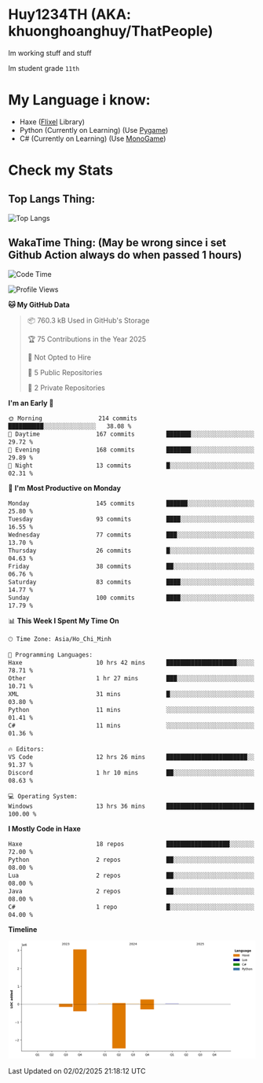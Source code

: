 # Huy1234TH (AKA: khuonghoanghuy/ThatPeople)
Im working stuff and stuff

Im student grade `11th`

# My Language i know:
- Haxe ([Flixel](http://haxeflixel.com/) Library)
- Python (Currently on Learning) (Use [Pygame](https://www.pygame.org/news))
- C# (Currently on Learning) (Use [MonoGame](https://monogame.net/))

# Check my Stats
## Top Langs Thing:
![Top Langs](https://github-readme-stats.vercel.app/api/top-langs/?username=khuonghoanghuy&hide_progress=false)

## WakaTime Thing: (May be wrong since i set Github Action always do when passed 1 hours)
<!--START_SECTION:waka-->
![Code Time](http://img.shields.io/badge/Code%20Time-13%20hrs%2036%20mins-blue)

![Profile Views](http://img.shields.io/badge/Profile%20Views-248-blue)

**🐱 My GitHub Data** 

> 📦 760.3 kB Used in GitHub's Storage 
 > 
> 🏆 75 Contributions in the Year 2025
 > 
> 🚫 Not Opted to Hire
 > 
> 📜 5 Public Repositories 
 > 
> 🔑 2 Private Repositories 
 > 
**I'm an Early 🐤** 

```text
🌞 Morning                214 commits         ██████████░░░░░░░░░░░░░░░   38.08 % 
🌆 Daytime                167 commits         ███████░░░░░░░░░░░░░░░░░░   29.72 % 
🌃 Evening                168 commits         ███████░░░░░░░░░░░░░░░░░░   29.89 % 
🌙 Night                  13 commits          █░░░░░░░░░░░░░░░░░░░░░░░░   02.31 % 
```
📅 **I'm Most Productive on Monday** 

```text
Monday                   145 commits         ██████░░░░░░░░░░░░░░░░░░░   25.80 % 
Tuesday                  93 commits          ████░░░░░░░░░░░░░░░░░░░░░   16.55 % 
Wednesday                77 commits          ███░░░░░░░░░░░░░░░░░░░░░░   13.70 % 
Thursday                 26 commits          █░░░░░░░░░░░░░░░░░░░░░░░░   04.63 % 
Friday                   38 commits          ██░░░░░░░░░░░░░░░░░░░░░░░   06.76 % 
Saturday                 83 commits          ████░░░░░░░░░░░░░░░░░░░░░   14.77 % 
Sunday                   100 commits         ████░░░░░░░░░░░░░░░░░░░░░   17.79 % 
```


📊 **This Week I Spent My Time On** 

```text
🕑︎ Time Zone: Asia/Ho_Chi_Minh

💬 Programming Languages: 
Haxe                     10 hrs 42 mins      ████████████████████░░░░░   78.71 % 
Other                    1 hr 27 mins        ███░░░░░░░░░░░░░░░░░░░░░░   10.71 % 
XML                      31 mins             █░░░░░░░░░░░░░░░░░░░░░░░░   03.80 % 
Python                   11 mins             ░░░░░░░░░░░░░░░░░░░░░░░░░   01.41 % 
C#                       11 mins             ░░░░░░░░░░░░░░░░░░░░░░░░░   01.36 % 

🔥 Editors: 
VS Code                  12 hrs 26 mins      ███████████████████████░░   91.37 % 
Discord                  1 hr 10 mins        ██░░░░░░░░░░░░░░░░░░░░░░░   08.63 % 

💻 Operating System: 
Windows                  13 hrs 36 mins      █████████████████████████   100.00 % 
```

**I Mostly Code in Haxe** 

```text
Haxe                     18 repos            ██████████████████░░░░░░░   72.00 % 
Python                   2 repos             ██░░░░░░░░░░░░░░░░░░░░░░░   08.00 % 
Lua                      2 repos             ██░░░░░░░░░░░░░░░░░░░░░░░   08.00 % 
Java                     2 repos             ██░░░░░░░░░░░░░░░░░░░░░░░   08.00 % 
C#                       1 repo              █░░░░░░░░░░░░░░░░░░░░░░░░   04.00 % 
```



**Timeline**

![Lines of Code chart](https://raw.githubusercontent.com/khuonghoanghuy/khuonghoanghuy/main/assets/bar_graph.png)


 Last Updated on 02/02/2025 21:18:12 UTC
<!--END_SECTION:waka-->
